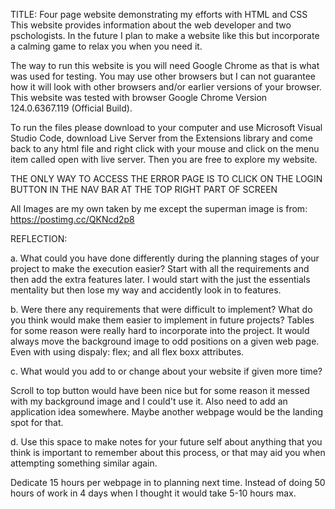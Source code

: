 TITLE: Four page website demonstrating my efforts with HTML and CSS
This website provides information about the web developer and two pschologists. In the future I plan to make a website like this but incorporate a calming game to relax you when you need it.

The way to run this website is you will need Google Chrome as that is what was used for testing. You may use other browsers but I can not guarantee how it will look with other browsers and/or earlier versions of your browser. This website was tested with browser Google Chrome Version 124.0.6367.119 (Official Build).

To run the files please download to your computer and use Microsoft Visual Studio Code, download Live Server from the Extensions library and come back to any html file and right click with your mouse and click on the menu item called open with live server. Then you are free to explore my website.

THE ONLY WAY TO ACCESS THE ERROR PAGE IS TO CLICK ON THE LOGIN BUTTON IN THE NAV BAR AT THE TOP RIGHT PART OF SCREEN

All Images are my own taken by me except the superman image is from: https://postimg.cc/QKNcd2p8

REFLECTION: 

a. What could you have done differently during the planning stages of your project to make the execution easier?
Start with all the requirements and then add the extra features later. I would start with the just the essentials mentality but then lose my way and accidently look in to features.

b. Were there any requirements that were difficult to implement? What do you think would make them easier to implement in future projects?
Tables for some reason were really hard to incorporate into the project. It would always move the background image to odd positions on a given web page. Even with using dispaly: flex; and all flex boxx attributes.

c. What would you add to or change about your website if given more time?

Scroll to top button would have been nice but for some reason it messed with my background image and I could't use it. Also need to add an application idea somewhere. Maybe another webpage would be the landing spot for that.

d. Use this space to make notes for your future self about anything that you think is important to remember about this process, or that may aid you when attempting something similar again.

Dedicate 15 hours per webpage in to planning next time. Instead of doing 50 hours of work in 4 days when I thought it would take 5-10 hours max.
